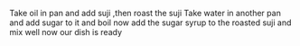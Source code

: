 Take oil in pan and add suji ,then roast the suji
Take water in another pan and add sugar to it and boil
now add the sugar syrup to the roasted suji and mix well
now our dish is ready